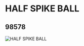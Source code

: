 # HALF SPIKE BALL
## 98578
![HALF SPIKE BALL](https://lc-www-live-s.legocdn.com/media/bricks/5/2/4652151.jpg)